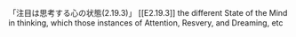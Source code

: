 「注目は思考する心の状態(2.19.3)」
	[[E2.19.3]]
	the different State of the Mind in thinking, which those instances of Attention, Resvery, and Dreaming, etc
